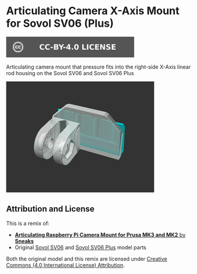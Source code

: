 # Articulating Camera X-Axis Mount for Sovol SV06 (Plus)

[![CC-BY-4.0 license][license-badge]][license]

Articulating camera mount that pressure fits into the right-side X-Axis linear
rod housing on the Sovol SV06 and Sovol SV06 Plus

![Model render](images/readme/demo.png)

## Attribution and License

This is a remix of:

* [**Articulating Raspberry Pi Camera Mount for Prusa MK3 and MK2** by
  **Sneaks**][original-model-url]
* Original [Sovol SV06][sovol-sv06] and [Sovol SV06 Plus][sovol-sv06-plus] model parts

Both the original model and this remix are licensed under
[Creative Commons (4.0 International License) Attribution][license].

[original-model-url]: https://www.printables.com/model/3407-articulating-raspberry-pi-camera-mount-for-prusa-m
[license]: http://creativecommons.org/licenses/by/4.0/
[license-badge]: /_static/license-badge-cc-by-4.0.svg
[sovol-sv06]: https://github.com/Sovol3d/SV06-Fully-Open-Source
[sovol-sv06-plus]: https://github.com/Sovol3d/SV06-PLUS

